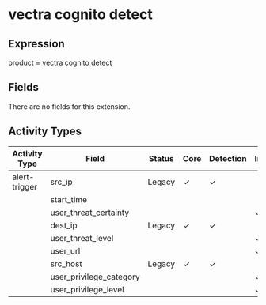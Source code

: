 vectra cognito detect
=====================

Expression
----------

product = vectra cognito detect

Fields
------

There are no fields for this extension.

Activity Types
--------------

| Activity Type | Field                   | Status | Core     | Detection | Informational |
| ------------- | ----------------------- | ------ | -------- | --------- | ------------- |
| alert-trigger | src_ip                  | Legacy | &#10003; | &#10003;  |               |
|               | start_time              |        |          |           |               |
|               | user_threat_certainty   |        |          |           | &#10003;      |
|               | dest_ip                 | Legacy | &#10003; | &#10003;  |               |
|               | user_threat_level       |        |          |           | &#10003;      |
|               | user_url                |        |          |           | &#10003;      |
|               | src_host                | Legacy | &#10003; | &#10003;  |               |
|               | user_privilege_category |        |          |           | &#10003;      |
|               | user_privilege_level    |        |          |           | &#10003;      |

